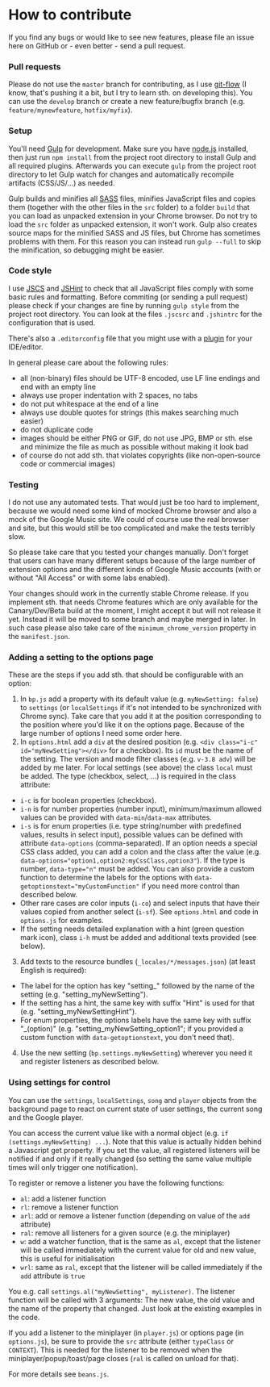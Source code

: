 # How to contribute

If you find any bugs or would like to see new features, please file an issue here on GitHub or - even better - send a pull request.

### Pull requests
Please do not use the `master` branch for contributing, as I use [git-flow](http://nvie.com/posts/a-successful-git-branching-model/)
(I know, that's pushing it a bit, but I try to learn sth. on developing this). You can use the `develop` branch or create a new feature/bugfix branch (e.g. `feature/mynewfeature`, `hotfix/myfix`).

### Setup
You'll need [Gulp](http://gulpjs.com/) for development. Make sure you have [node.js](http://nodejs.org/) installed, then just run `npm install` from the project root directory to install Gulp and all required plugins.
Afterwards you can execute `gulp` from the project root directory to let Gulp watch for changes and automatically recompile artifacts (CSS/JS/...) as needed.

Gulp builds and minifies all [SASS](http://sass-lang.com/) files, minifies JavaScript files and copies them (together with the other files in the `src` folder) to a folder `build` that you can load as unpacked extension in your Chrome browser. Do not try to load the `src` folder as unpacked extension, it won't work. Gulp also creates source maps for the minified SASS and JS files, but Chrome has sometimes problems with them. For this reason you can instead run `gulp --full` to skip the minification, so debugging might be easier.

### Code style
I use [JSCS](http://jscs.info/) and [JSHint](http://jshint.com/about/) to check that all JavaScript files comply with some basic rules and formatting. Before commiting (or sending a pull request) please check if your changes are fine by running `gulp style` from the project root directory. You can look at the files `.jscsrc` and `.jshintrc` for the configuration that is used.

There's also a `.editorconfig` file that you might use with a [plugin](http://editorconfig.org/#download) for your IDE/editor.

In general please care about the following rules:
* all (non-binary) files should be UTF-8 encoded, use LF line endings and end with an empty line
* always use proper indentation with 2 spaces, no tabs
* do not put whitespace at the end of a line
* always use double quotes for strings (this makes searching much easier)
* do not duplicate code
* images should be either PNG or GIF, do not use JPG, BMP or sth. else and minimize the file as much as possible without making it look bad
* of course do not add sth. that violates copyrights (like non-open-source code or commercial images)

### Testing
I do not use any automated tests. That would just be too hard to implement, because we would need some kind of mocked Chrome browser and also a mock of the Google Music site. We could of course use the real browser and site, but this would still be too complicated and make the tests terribly slow.

So please take care that you tested your changes manually. Don't forget that users can have many different setups because of the large number of extension options and the different kinds of Google Music accounts (with or without "All Access" or with some labs enabled).

Your changes should work in the currently stable Chrome release. If you implement sth. that needs Chrome features which are only available for the Canary/Dev/Beta build at the moment, I might accept it but will not release it yet. Instead it will be moved to some branch and maybe merged in later. In such case please also take care of the `minimum_chrome_version` property in the `manifest.json`.

### Adding a setting to the options page
These are the steps if you add sth. that should be configurable with an option:

1. In ```bp.js``` add a property with its default value (e.g. ```myNewSetting: false```) to ```settings``` (or ```localSettings``` if it's not intended to be synchronized with Chrome sync). Take care that you add it at the position corresponding to the position where you'd like it on the options page. Because of the large number of options I need some order here.
2. In ```options.html``` add a ```div``` at the desired position  (e.g. ```<div class="i-c" id="myNewSetting"></div>``` for a checkbox). Its ```id``` must be the name of the setting. The version and mode filter classes (e.g. ```v-3.8 adv```) will be added by me later. For local settings (see above) the class ```local``` must be added. The type (checkbox, select, ...) is required in the class attribute:
  * ```i-c``` is for boolean properties (checkbox).
  * ```i-n``` is for number properties (number input), minimum/maximum allowed values can be provided with ```data-min```/```data-max``` attributes.
  * ```i-s``` is for enum properties (i.e. type string/number with predefined values, results in select input), possible values can be defined with attribute ```data-options``` (comma-separated). If an option needs a special CSS class added, you can add a colon and the class after the value (e.g. ```data-options="option1,option2:myCssClass,option3"```). If the type is number, ```data-type="n"``` must be added. You can also provide a custom function to determine the labels for the options with ```data-getoptionstext="myCustomFunction"``` if you need more control than described below.
  * Other rare cases are color inputs (```i-co```) and select inputs that have their values copied from another select (```i-sf```). See ```options.html``` and code in ```options.js``` for examples.
  * If the setting needs detailed explanation with a hint (green question mark icon), class ```i-h``` must be added and additional texts provided (see below).
3. Add texts to the resource bundles (```_locales/*/messages.json```) (at least English is required):
  * The label for the option has key "setting_" followed by the name of the setting (e.g. "setting_myNewSetting").
  * If the setting has a hint, the same key with suffix "Hint" is used for that (e.g. "setting_myNewSettingHint").
  * For enum properties, the options labels have the same key with suffix "_(option)" (e.g. "setting_myNewSetting_option1"; if you provided a custom function with ```data-getoptionstext```, you don't need that).
4. Use the new setting (```bp.settings.myNewSetting```) wherever you need it and register listeners as described below.

### Using settings for control
You can use the ```settings```, ```localSettings```, ```song``` and ```player``` objects from the background page to react on current state of user settings, the current song and the Google player.

You can access the current value like with a normal object (e.g. ```if (settings.myNewSetting) ...```). Note that this value is actually hidden behind a Javascript get property. If you set the value, all registered listeners will be notified if and only if it really changed (so setting the same value multiple times will only trigger one notification).

To register or remove a listener you have the following functions:
* ```al```: add a listener function
* ```rl```: remove a listener function
* ```arl```: add or remove a listener function (depending on value of the ```add``` attribute)
* ```ral```: remove all listeners for a given source (e.g. the miniplayer)
* ```w```: add a watcher function, that is the same as ```al```, except that the listener will be called immediately with the current value for old and new value, this is useful for initialisation
* ```wrl```: same as ```ral```, except that the listener will be called immediately if the ```add``` attribute is ```true```

You e.g. call ```settings.al("myNewSetting", myListener)```. The listener function will be called with 3 arguments: The new value, the old value and the name of the property that changed. Just look at the existing examples in the code.

If you add a listener to the miniplayer (in ```player.js```) or options page (in ```options.js```), be sure to provide the ```src``` attribute (either ```typeClass``` or ```CONTEXT```). This is needed for the listener to be removed when the miniplayer/popup/toast/page closes (```ral``` is called on unload for that).

For more details see ```beans.js```.
